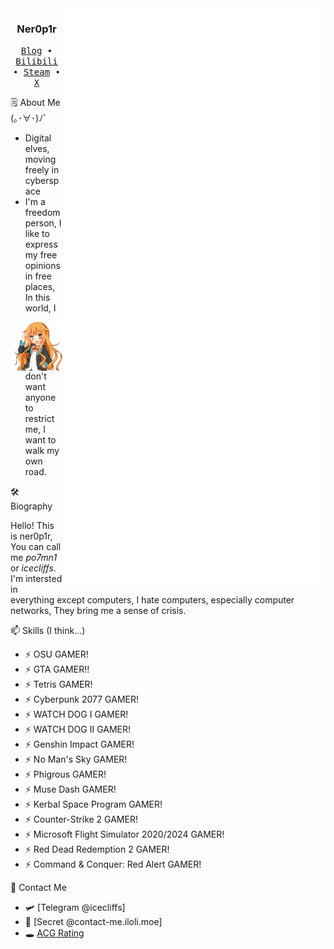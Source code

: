 <div align="right">
  <img align='right' src='/github-metrics.svg' width='420px'>
  <img align='right' src='/anilist.svg' width='420px'>
  <img align='right' src='https://github.com/icecliffs/icecliffs/blob/master/assets/Amatsuka-Mao.png' width='80px'>  
</div>
<div align="left">
  <h3 align="center"> Ner0p1r </h3>
  <p align="center">
    <samp>
      <a href="https://iloli.moe/">Blog</a> ∙
      <a href="https://space.bilibili.com/28645589">Bilibili</a> ∙
      <a href="https://steamcommunity.com/id/icecliffs">Steam</a> ∙
      <a href="https://x.com/icecliffs">X</a>
    </samp>
  </p>
  <p align="left">
  🗒 About Me (｡･∀･)ﾉﾞ
  </p>
  
  - Digital elves, moving freely in cyberspace
  - I'm a freedom person, I like to express my free opinions in free places, In this world, I don't want anyone to restrict me, I want to walk my own road.
  
  <p align="left">
  🛠 Biography
  </p>
  
  Hello! This is ner0p1r, You can call me *po7mn1* or *icecliffs*. I'm intersted in everything except computers, I hate computers, especially computer networks, They bring me a sense of crisis.
  
  <p align="left">
  📫 Skills (I think...)
  </p>
  
  - ⚡ OSU GAMER!
  - ⚡ GTA GAMER!!
  - ⚡ Tetris GAMER!
  - ⚡ Cyberpunk 2077 GAMER!
  - ⚡ WATCH DOG I GAMER!
  - ⚡ WATCH DOG II GAMER!
  - ⚡ Genshin Impact GAMER!
  - ⚡ No Man's Sky GAMER!
  - ⚡ Phigrous GAMER!
  - ⚡ Muse Dash GAMER!
  - ⚡ Kerbal Space Program GAMER!
  - ⚡ Counter-Strike 2 GAMER!
  - ⚡ Microsoft Flight Simulator 2020/2024 GAMER!
  - ⚡ Red Dead Redemption 2 GAMER!
  - ⚡ Command & Conquer: Red Alert GAMER!
  
  <p align="left">
  📧 Contact Me
  </p>
  
  - 🛩️ [Telegram @icecliffs]
  - 🔗 [Secret @contact-me.iloli.moe]
  - 🕳️ <a href="https://iloli.moe/bangumi">ACG Rating</a>
</div>
